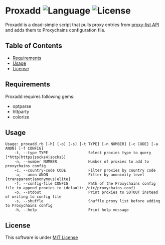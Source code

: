 # Proxadd ![Language](https://img.shields.io/badge/Language-Ruby-red.svg?longCache=true&style=flat-square)   ![License](https://img.shields.io/badge/License-MIT-green.svg?longCache=true&style=flat-square)

Proxadd is a dead-simple script that pulls proxy entries from [proxy-list API](https://www.proxy-list.download/api/v1) and adds them to Proxychains configuration file.

## Table of Contents
- [Requirements](#requirements)
- [Usage](#usage)
- [License](#license)


## Requirements
Proxadd requires following gems:
- optparse
- httparty
- colorize


## Usage

```
Usage: proxadd.rb [-h] [-o] [-s] [-t TYPE] [-n NUMBER] [-c CODE] [-a ANON] [-f CONFIG]
    -t, --type TYPE                  Select proxies type to query [*http|https|socks4|socks5]
    -n, --number NUMBER              Number of proxies to add to proxychains config
    -c, --country-code CODE          Filter proxies by country code
    -a, --anon ANON                  Filter by anonimity level [transparent|anonymous|elite]
    -f, --config-file CONFIG         Path of the Proxychains config file to append proxies to (default: /etc/proxychains.conf)
    -o, --stdout                     Print proxies to SDTOUT instead of writing to config file
    -s, --shuffle                    Shuffle proxy list before adding to Proxychains config
    -h, --help                       Print help message
```


## License
This software is under [MIT License](https://en.wikipedia.org/wiki/MIT_License)
